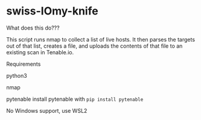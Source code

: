 # swiss-IOmy-knife

What does this do???

This script runs nmap to collect a list of live hosts. It then parses the targets out of that list, creates a file, and uploads the contents of that file to an existing scan in Tenable.io.


Requirements

python3

nmap

pytenable
  install pytenable with `pip install pytenable`
  
  No Windows support, use WSL2
